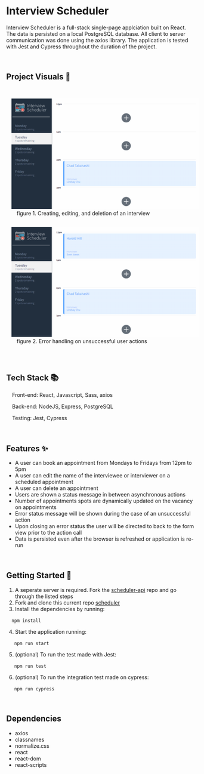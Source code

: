 # Interview Scheduler

Interview Scheduler is a full-stack single-page applciation built on React. The data is persisted on a local PostgreSQL database. All client to server communication was done using the axios library. The application is tested with Jest and Cypress throughout the duration of the project.

&emsp;
## Project Visuals 🌟
<img src="./docs/scheduler-1.gif" style="margin: 2em 1em auto 1em;" alt="happy-path-scheduler">

<p style="margin: auto 2em auto 2em">figure 1. Creating, editing, and deletion of an interview</p>

<img src="./docs/scheduler-2.gif" style="margin: 2em 1em auto 1em;" alt="happy-path-scheduler">

<p style="margin: auto 2em 2em 2em">figure 2. Error handling on unsuccessful user actions</p>

&emsp;
## Tech Stack 📚

&nbsp;&nbsp;&nbsp; Front-end: React, Javascript, Sass, axios

&nbsp;&nbsp;&nbsp; Back-end: NodeJS, Express, PostgreSQL

&nbsp;&nbsp;&nbsp; Testing: Jest, Cypress

&emsp;


## Features ✨ 
- A user can book an appointment from Mondays to Fridays from 12pm to 5pm
- A user can edit the name of the interviewee or interviewer on a scheduled appointment
- A user can delete an appointment
- Users are shown a status message in between asynchronous actions
- Number of appointments spots are dynamically updated on the vacancy on appointments
- Error status message will be shown during the case of an unsuccessful action
- Upon closing an error status the user will be directed to back to the form view prior to the action call
- Data is persisted even after the browser is refreshed or application is re-run


&emsp;
## Getting Started 🏁
1. A seperate server is required. Fork the [scheduler-api](https://github.com/ryjcm1/scheduler-api) repo and go through the listed steps
2. Fork and clone this current repo [scheduler](https://github.com/ryjcm1/scheduler)
3. Install the dependencies by running:
```
  npm install
```
4. Start the application running:
```
   npm run start
```
5. (optional) To run the test made with Jest:
```
   npm run test
```
6. (optional) To run the integration test made on cypress:
```
   npm run cypress
```
&emsp;
## Dependencies

- axios
- classnames
- normalize.css
- react
- react-dom
- react-scripts